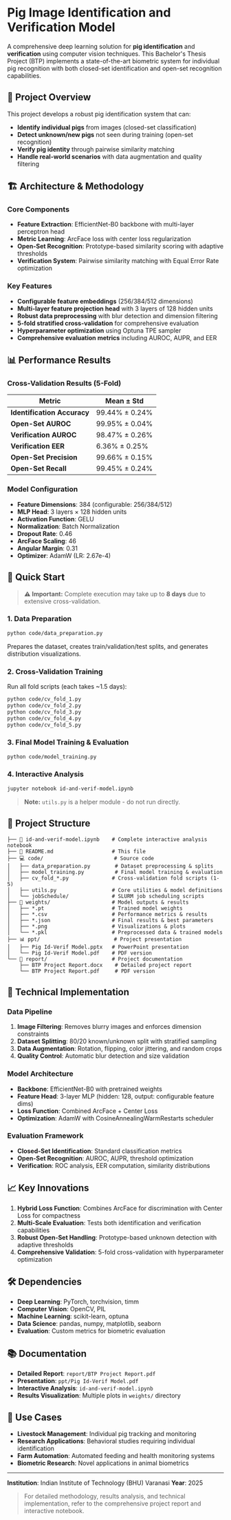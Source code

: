 # Pig Image Identification and Verification Model

A comprehensive deep learning solution for **pig identification** and **verification** using computer vision techniques. This Bachelor's Thesis Project (BTP) implements a state-of-the-art biometric system for individual pig recognition with both closed-set identification and open-set recognition capabilities.

## 🎯 Project Overview

This project develops a robust pig identification system that can:

- **Identify individual pigs** from images (closed-set classification)
- **Detect unknown/new pigs** not seen during training (open-set recognition)
- **Verify pig identity** through pairwise similarity matching
- **Handle real-world scenarios** with data augmentation and quality filtering

## 🏗️ Architecture & Methodology

### Core Components

- **Feature Extraction**: EfficientNet-B0 backbone with multi-layer perceptron head
- **Metric Learning**: ArcFace loss with center loss regularization
- **Open-Set Recognition**: Prototype-based similarity scoring with adaptive thresholds
- **Verification System**: Pairwise similarity matching with Equal Error Rate optimization

### Key Features

- **Configurable feature embeddings** (256/384/512 dimensions)
- **Multi-layer feature projection head** with 3 layers of 128 hidden units
- **Robust data preprocessing** with blur detection and dimension filtering
- **5-fold stratified cross-validation** for comprehensive evaluation
- **Hyperparameter optimization** using Optuna TPE sampler
- **Comprehensive evaluation metrics** including AUROC, AUPR, and EER

## 📊 Performance Results

### Cross-Validation Results (5-Fold)

| Metric | Mean ± Std |
|--------|------------|
| **Identification Accuracy** | 99.44% ± 0.24% |
| **Open-Set AUROC** | 99.95% ± 0.04% |
| **Verification AUROC** | 98.47% ± 0.26% |
| **Verification EER** | 6.36% ± 0.25% |
| **Open-Set Precision** | 99.66% ± 0.15% |
| **Open-Set Recall** | 99.45% ± 0.24% |

### Model Configuration

- **Feature Dimensions**: 384 (configurable: 256/384/512)
- **MLP Head**: 3 layers × 128 hidden units
- **Activation Function**: GELU
- **Normalization**: Batch Normalization
- **Dropout Rate**: 0.46
- **ArcFace Scaling**: 46
- **Angular Margin**: 0.31
- **Optimizer**: AdamW (LR: 2.67e-4)

## 🚀 Quick Start

> **⚠️ Important:** Complete execution may take up to **8 days** due to extensive cross-validation.

### 1. Data Preparation

```bash
python code/data_preparation.py
```

Prepares the dataset, creates train/validation/test splits, and generates distribution visualizations.

### 2. Cross-Validation Training

Run all fold scripts (each takes ~1.5 days):

```bash
python code/cv_fold_1.py
python code/cv_fold_2.py
python code/cv_fold_3.py
python code/cv_fold_4.py
python code/cv_fold_5.py
```

### 3. Final Model Training & Evaluation

```bash
python code/model_training.py
```

### 4. Interactive Analysis

```bash
jupyter notebook id-and-verif-model.ipynb
```

> **Note:** `utils.py` is a helper module - do not run directly.

## 📁 Project Structure

```text
├── 📓 id-and-verif-model.ipynb    # Complete interactive analysis notebook
├── 📝 README.md                   # This file
├── 💻 code/                       # Source code
│   ├── data_preparation.py        # Dataset preprocessing & splits
│   ├── model_training.py          # Final model training & evaluation  
│   ├── cv_fold_*.py              # Cross-validation fold scripts (1-5)
│   ├── utils.py                  # Core utilities & model definitions
│   └── jobSchedule/              # SLURM job scheduling scripts
├── 🎯 weights/                    # Model outputs & results
│   ├── *.pt                      # Trained model weights
│   ├── *.csv                     # Performance metrics & results
│   ├── *.json                    # Final results & best parameters
│   ├── *.png                     # Visualizations & plots
│   └── *.pkl                     # Preprocessed data & trained models
├── 📊 ppt/                        # Project presentation
│   ├── Pig Id-Verif Model.pptx   # PowerPoint presentation
│   └── Pig Id-Verif Model.pdf    # PDF version
└── 📄 report/                     # Project documentation
    ├── BTP Project Report.docx    # Detailed project report
    └── BTP Project Report.pdf     # PDF version
```

## 🔬 Technical Implementation

### Data Pipeline

1. **Image Filtering**: Removes blurry images and enforces dimension constraints
2. **Dataset Splitting**: 80/20 known/unknown split with stratified sampling
3. **Data Augmentation**: Rotation, flipping, color jittering, and random crops
4. **Quality Control**: Automatic blur detection and size validation

### Model Architecture

- **Backbone**: EfficientNet-B0 with pretrained weights
- **Feature Head**: 3-layer MLP (hidden: 128, output: configurable feature dims)
- **Loss Function**: Combined ArcFace + Center Loss
- **Optimization**: AdamW with CosineAnnealingWarmRestarts scheduler

### Evaluation Framework

- **Closed-Set Identification**: Standard classification metrics
- **Open-Set Recognition**: AUROC, AUPR, threshold optimization
- **Verification**: ROC analysis, EER computation, similarity distributions

## 📈 Key Innovations

1. **Hybrid Loss Function**: Combines ArcFace for discrimination with Center Loss for compactness
2. **Multi-Scale Evaluation**: Tests both identification and verification capabilities
3. **Robust Open-Set Handling**: Prototype-based unknown detection with adaptive thresholds
4. **Comprehensive Validation**: 5-fold cross-validation with hyperparameter optimization

## 🛠️ Dependencies

- **Deep Learning**: PyTorch, torchvision, timm
- **Computer Vision**: OpenCV, PIL
- **Machine Learning**: scikit-learn, optuna
- **Data Science**: pandas, numpy, matplotlib, seaborn
- **Evaluation**: Custom metrics for biometric evaluation

## 📚 Documentation

- **Detailed Report**: `report/BTP Project Report.pdf`
- **Presentation**: `ppt/Pig Id-Verif Model.pdf`
- **Interactive Analysis**: `id-and-verif-model.ipynb`
- **Results Visualization**: Multiple plots in `weights/` directory

## 🎯 Use Cases

- **Livestock Management**: Individual pig tracking and monitoring
- **Research Applications**: Behavioral studies requiring individual identification
- **Farm Automation**: Automated feeding and health monitoring systems
- **Biometric Research**: Novel applications in animal biometrics

---

**Institution**: Indian Institute of Technology (BHU) Varanasi
**Year**: 2025

> For detailed methodology, results analysis, and technical implementation, refer to the comprehensive project report and interactive notebook.
